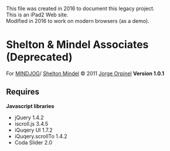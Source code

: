 This file was created in 2016 to document this legacy project.  
This is an iPad2 Web site.  
Modified in 2016 to work on modern browsers (as a demo).


# Shelton & Mindel Associates (Deprecated)
For [MINDJOG](https://www.linkedin.com/vsearch/p?company=Mindjog+Communications)/ [Shelton Mindel](http://sheltonmindel.com)
&copy; 2011 [Jorge Orpinel](http://jorge.orpinel.com)
**Version 1.0.1**

## Requires

**Javascript libraries**
* jQuery 1.4.2
* iscroll.js 3.4.5
* iQuqery UI 1.7.2
* iQuqery.scrollTo 1.4.2
* Coda Slider 2.0
